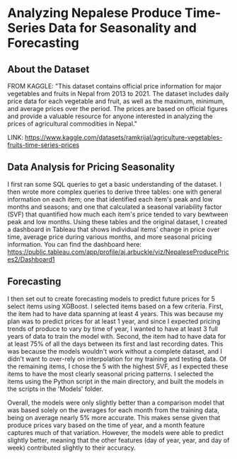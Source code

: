 # Analyzing Nepalese Produce Time-Series Data for Seasonality and Forecasting

## About the Dataset

  FROM KAGGLE: "This dataset contains official price information for major vegetables and fruits in Nepal from 2013 to 2021. The dataset includes daily price data for each vegetable and fruit, as well as the maximum, minimum, and average prices over the period. The prices are based on official figures and provide a valuable resource for anyone interested in analyzing the prices of agricultural commodities in Nepal."
  
  LINK: https://www.kaggle.com/datasets/ramkrijal/agriculture-vegetables-fruits-time-series-prices

## Data Analysis for Pricing Seasonality  

I first ran some SQL queries to get a basic understanding of the dataset. I then wrote more complex queries to derive three tables: one with general information on each item; one that identified each item's peak and low months and seasons; and one that calculated a seasonal variability factor (SVF) that quantified how much each item's price tended to vary bewtween peak and low months. Using these tables and the original dataset, I created a dashboard in Tableau that shows individual items' change in price over time, average price during various months, and more seasonal pricing information. You can find the dashboard here: https://public.tableau.com/app/profile/aj.arbuckle/viz/NepaleseProducePrices2/Dashboard1

## Forecasting 

I then set out to create forecasting models to predict future prices for 5 select items using XGBoost. I selected items based on a few criteria. First, the item had to have data spanning at least 4 years. This was because my plan was to predict prices for at least 1 year, and since I expected pricing trends of produce to vary by time of year, I wanted to have at least 3 full years of data to train the model with. Second, the item had to have data for at least 75% of all the days between its first and last recording dates. This was because the models wouldn't work without a complete dataset, and I didn't want to over-rely on interpolation for my training and testing data. Of the remaining items, I chose the 5 with the highest SVF, as I expected these items to have the most clearly seasonal pricing patterns. I selected the items using the Python script in the main directory, and built the models in the scripts in the 'Models' folder. 

Overall, the models were only slightly better than a comparison model that was based solely on the averages for each month from the training data, being on average nearly 5% more accurate. This makes sense given that produce prices vary based on the time of year, and a month feature captures much of that variation. However, the models were able to predict slightly better, meaning that the other features (day of year, year, and day of week) contributed slightly to their accuracy. 


